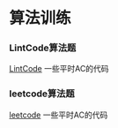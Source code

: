 # 算法训练

### LintCode算法题

[LintCode](http://www.lintcode.com/zh-cn/problem/#!) 一些平时AC的代码

### leetcode算法题

[leetcode](https://leetcode-cn.com/problems/#!) 一些平时AC的代码


